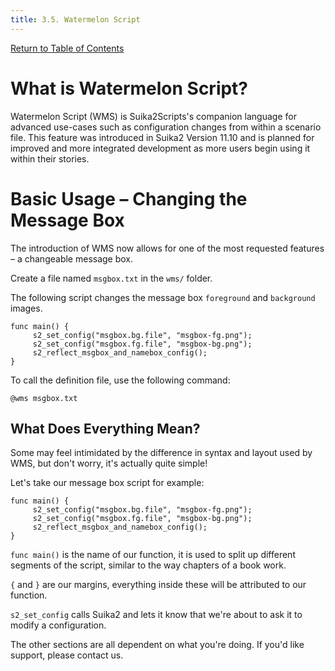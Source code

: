 ```yaml
---
title: 3.5. Watermelon Script
---
```


[Return to Table of Contents](home)


# What is Watermelon Script?
Watermelon Script (WMS) is Suika2Scripts's companion language for advanced use-cases such as configuration changes from within a scenario file. This feature was introduced in Suika2 Version 11.10 and is planned for improved and more integrated development as more users begin using it within their stories.

# Basic Usage – Changing the Message Box
The introduction of WMS now allows for one of the most requested features – a changeable message box.

Create a file named `msgbox.txt` in the `wms/` folder.

The following script changes the message box `foreground` and `background` images.
```
func main() {
     s2_set_config("msgbox.bg.file", "msgbox-fg.png");
     s2_set_config("msgbox.fg.file", "msgbox-bg.png");
     s2_reflect_msgbox_and_namebox_config();
}
```

To call the definition file, use the following command:
```
@wms msgbox.txt
```

## What Does Everything Mean?
Some may feel intimidated by the difference in syntax and layout used by WMS, but don't worry, it's actually quite simple!

Let's take our message box script for example:
```
func main() {
     s2_set_config("msgbox.bg.file", "msgbox-fg.png");
     s2_set_config("msgbox.fg.file", "msgbox-bg.png");
     s2_reflect_msgbox_and_namebox_config();
}
```

`func main()` is the name of our function, it is used to split up different segments of the script, similar to the way chapters of a book work.

`{` and `}` are our margins, everything inside these will be attributed to our function.

`s2_set_config` calls Suika2 and lets it know that we're about to ask it to modify a configuration.

The other sections are all dependent on what you're doing. If you'd like support, please contact us.
